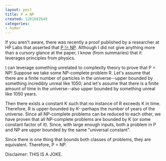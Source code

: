 ```yaml
---
layout: post
title: P = NP
created: 1281682649
categories:
- humor
---
```

If you aren't aware, there was recently a proof published by a researcher at HP Labs that asserted that <a href="http://en.wikipedia.org/wiki/P_versus_NP_problem">P != NP</a>. Although I did not give anything more than a cursory glance at the paper, I know (from summaries) that it leverages principles from physics.

I can leverage something unrelated to complexity theory to prove that P = NP! Suppose we take some NP-complete problem R. Let's assume that there are a finite number of particles in the universe--upper bounded by something incredibly unreal like 10<exp>50</exp>; and let's assume that there is a finite amount of time in the universe--also upper bounded by something unreal like 10<exp>50</exp> years.

Then there exists a constant K such that no instance of R exceeds K in time. Therefore, R is upper-bounded by K--perhaps the number of years of the universe. Since all NP-complete problems can be reduced to each other, we have proven that all NP-complete problems are bounded by K (or some constant factor of it). Since, with large enough inputs, both a problem in P and NP are upper bounded by the same "universal constant".

Since there is one thing that bounds both classes of problems, they are equivalent. Therefore, P = NP.

Disclaimer: THIS IS A JOKE.
